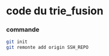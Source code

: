 # code du trie_fusion 
### commande 
```bash
git init
git remonte add origin SSH_REPO

```
<!-- 1- creation du fichier ".git" : 
   *git init
2- relier notre projet du bureau à celui de github :
   *git remote add origin + lien du protocole HHTPS/SSH
3-connaitre le status de notre projet :
   *git status 
4- relier notre README.md à git 
   *git.add README.md
5-relier notre README.md maintenant sur github
  *git commit 
6-se positionner sur une branche
  *git -M main  
7-pousser le code
  *git push origin main -->